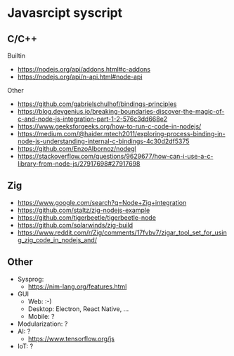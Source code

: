 # Javasrcipt syscript

## C/C++

Builtin

* https://nodejs.org/api/addons.html#c-addons
* https://nodejs.org/api/n-api.html#node-api

Other

* https://github.com/gabrielschulhof/bindings-principles
* https://blog.devgenius.io/breaking-boundaries-discover-the-magic-of-c-and-node-js-integration-part-1-2-576c3dd668e2
* https://www.geeksforgeeks.org/how-to-run-c-code-in-nodejs/
* https://medium.com/@haider.mtech2011/exploring-process-binding-in-node-js-understanding-internal-c-bindings-4c30d2df5375
* https://github.com/EnzoAlbornoz/nodegl
* https://stackoverflow.com/questions/9629677/how-can-i-use-a-c-library-from-node-js/27917698#27917698

## Zig

* https://www.google.com/search?q=Node+Zig+integration
* https://github.com/staltz/zig-nodejs-example
* https://github.com/tigerbeetle/tigerbeetle-node
* https://github.com/solarwinds/zig-build
* https://www.reddit.com/r/Zig/comments/17fvbv7/zigar_tool_set_for_using_zig_code_in_nodejs_and/

## Other
* Sysprog:
  * https://nim-lang.org/features.html
* GUI
  * Web: :-)
  * Desktop: Electron, React Native, ...
  * Mobile: ?
* Modularization: ?
* AI: ?
  * https://www.tensorflow.org/js
* IoT: ?  